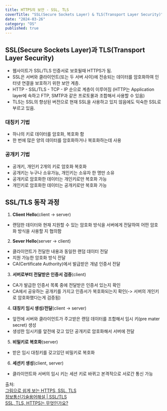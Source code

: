 ```yaml
---
title: HTTPS의 보안 - SSL, TLS
coverTitle: "SSL(Secure Sockets Layer) & TLS(Transport Layer Security)"
date: "2024-03-26"
category: "OS"
published: true
---
```


## SSL(Secure Sockets Layer)과 TLS(Transport Layer Security)

- 웹사이트가 SSL/TLS 인증서로 보호될때 HTTPS가 됨.
- SSL은 서버와 클라이언트(또는 두 서버 사이)에 전송되는 데이터를 암호화하여 인터넷 연결을 보호하기 위한 보안 계층.
- HTTP - SSL/TLS - TCP - IP 순으로 계층이 이루어짐 (HTTP는 Application layer에 속하고 FTP, SMTP과 같은 프로토몰과 조합해서 사용할 수 있음)
- TLS는 SSL의 향상된 버전으로 현재 SSL을 사용하고 있지 않음에도 익숙한 SSL로 부르고 있음.

### 대칭키 기법

- 하나의 키로 데이터를 암호화, 복호화 함
- 한 번에 많은 양의 데이터를 암호화하거나 복호화하는데 사용

### 공개키 기법

- 공개키, 개인키 2개의 키로 암호화 복호화
- 공개키는 누구나 소유가능, 개인키는 소유자 한 명만 소유
- 공개키로 암호화한 데이터는 개인키로만 복호화 가능
- 개인키로 암호화한 데이터는 공개키로만 복호화 가능

## SSL/TLS 동작 과정

1. **Client Hello**(client -> server)

- 랜덤한 데이터와 현재 지원할 수 있는 암호화 방식을 서버에게 전달하여 어떤 암호화 방식을 사용할 지 협의함

2. **Sever Hello**(server -> client)

- 클라이언트가 전달한 내용과 동일한 랜덤 데이터 전달
- 지원 가능한 암호화 방식 전달
- CA(Certificate Authority)에서 발급받은 개념 인증서 전달

3. **서버로부터 전달받은 인증서 검증**(client)

- CA가 발급한 인증서 목록 중에 전달받은 인증서 있는지 확인
- CA에서 공유하는 공개키를 가지고 인증서가 복호화되는지 확인(-> 서버의 개인키로 암호화했다는게 검증됨)

4. **대칭키 임시 생성/전달**(client -> server)

- 앞전에 서버와 클라이언트가 주고받은 랜덤 데이터를 조합해서 임시 키(pre mater secret) 생성
- 생성한 임시키를 앞전에 갖고 있던 공개키로 암호화해서 서버에 전달

5. **비밀키로 복호화**(server)

- 받은 임시 대칭키를 갖고있던 비밀키로 복호화

6. **세션키 생성**(client, server)

- 클라이언트와 서버의 임시 키는 세션 키로 바뀌고 본격적으로 서로간 통신 가능

출처:  
[그림으로 쉽게 보는 HTTPS, SSL, TLS](https://brunch.co.kr/@swimjiy/47)  
[정보통신기술용어해설 | SSL/TLS](http://www.ktword.co.kr/test/view/view.php?m_temp1=1957)  
[SSL, TLS, HTTPS는 무엇인가요?](https://www.digicert.com/kr/what-is-ssl-tls-and-https)
